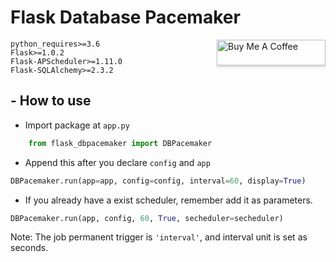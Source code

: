 # Flask Database Pacemaker
<a href="https://www.buymeacoffee.com/ronchang" target="_blank"><img src="https://www.buymeacoffee.com/assets/img/custom_images/orange_img.png" alt="Buy Me A Coffee" style="height: 41px !important;width: 174px !important;box-shadow: 0px 3px 2px 0px rgba(190, 190, 190, 0.5) !important;-webkit-box-shadow: 0px 3px 2px 0px rgba(190, 190, 190, 0.5) !important;" align="right"></a>

`python_requires>=3.6`  
`Flask>=1.0.2`  
`Flask-APScheduler>=1.11.0`  
`Flask-SQLAlchemy>=2.3.2`  

## - How to use

- Import package at `app.py`
```python
    from flask_dbpacemaker import DBPacemaker
```

- Append this after you declare `config` and `app`

```python
DBPacemaker.run(app=app, config=config, interval=60, display=True)
```

- If you already have a exist scheduler, remember add it as parameters.
```python
DBPacemaker.run(app, config, 60, True, secheduler=secheduler)
```

Note: The job permanent trigger is `'interval'`, and interval unit is set as seconds.
